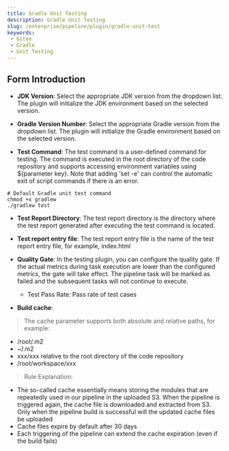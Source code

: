 ```yaml
---
title: Gradle Unit Testing
description: Gradle Unit Testing
slug: /enterprise/pipeline/plugin/gradle-unit-test
keywords:
 - Gitee
 - Gradle
 - Unit Testing
---
```


## Form Introduction

- **JDK Version**: Select the appropriate JDK version from the dropdown list. The plugin will initialize the JDK environment based on the selected version.

- **Gradle Version Number**: Select the appropriate Gradle version from the dropdown list. The plugin will initialize the Gradle environment based on the selected version.

- **Test Command**: The test command is a user-defined command for testing. The command is executed in the root directory of the code repository and supports accessing environment variables using ${parameter key}. Note that adding 'set -e' can control the automatic exit of script commands if there is an error.

```shell
# Default Gradle unit test command
chmod +x gradlew
./gradlew test
```

- **Test Report Directory**: The test report directory is the directory where the test report generated after executing the test command is located.

- **Test report entry file**: The test report entry file is the name of the test report entry file, for example, index.html

- **Quality Gate**: In the testing plugin, you can configure the quality gate. If the actual metrics during task execution are lower than the configured metrics, the gate will take effect. The pipeline task will be marked as failed and the subsequent tasks will not continue to execute.
  - Test Pass Rate: Pass rate of test cases

- **Build cache**:

> The cache parameter supports both absolute and relative paths, for example:

- /root/.m2
- ~/.m2
- xxx/xxx relative to the root directory of the code repository
- /root/workspace/xxx

> Rule Explanation:

- The so-called cache essentially means storing the modules that are repeatedly used in our pipeline in the uploaded S3. When the pipeline is triggered again, the cache file is downloaded and extracted from S3.
Only when the pipeline build is successful will the updated cache files be uploaded
- Cache files expire by default after 30 days
- Each triggering of the pipeline can extend the cache expiration (even if the build fails)